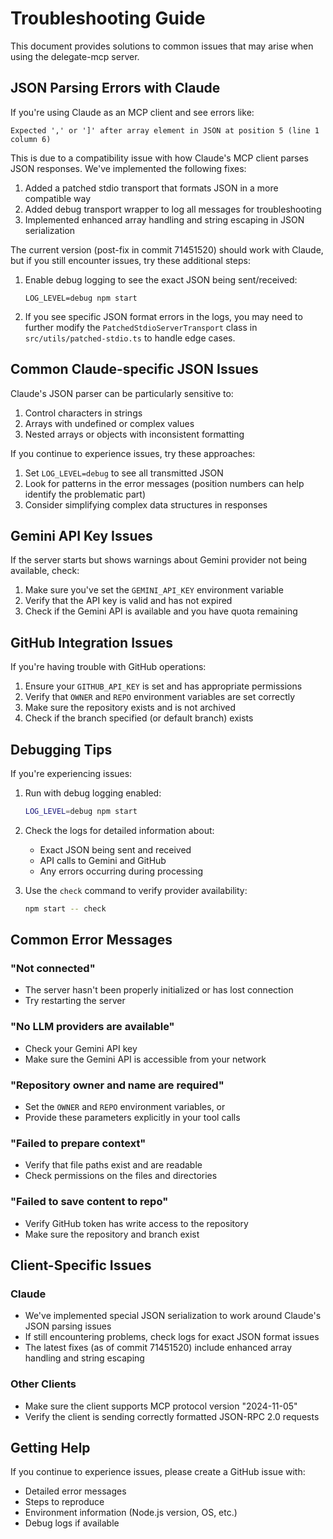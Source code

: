 # Troubleshooting Guide

This document provides solutions to common issues that may arise when using the delegate-mcp server.

## JSON Parsing Errors with Claude

If you're using Claude as an MCP client and see errors like:

```
Expected ',' or ']' after array element in JSON at position 5 (line 1 column 6)
```

This is due to a compatibility issue with how Claude's MCP client parses JSON responses. We've implemented the following fixes:

1. Added a patched stdio transport that formats JSON in a more compatible way
2. Added debug transport wrapper to log all messages for troubleshooting
3. Implemented enhanced array handling and string escaping in JSON serialization

The current version (post-fix in commit 71451520) should work with Claude, but if you still encounter issues, try these additional steps:

1. Enable debug logging to see the exact JSON being sent/received:
   ```
   LOG_LEVEL=debug npm start
   ```

2. If you see specific JSON format errors in the logs, you may need to further modify the `PatchedStdioServerTransport` class in `src/utils/patched-stdio.ts` to handle edge cases.

## Common Claude-specific JSON Issues

Claude's JSON parser can be particularly sensitive to:

1. Control characters in strings
2. Arrays with undefined or complex values
3. Nested arrays or objects with inconsistent formatting

If you continue to experience issues, try these approaches:

1. Set `LOG_LEVEL=debug` to see all transmitted JSON
2. Look for patterns in the error messages (position numbers can help identify the problematic part)
3. Consider simplifying complex data structures in responses

## Gemini API Key Issues

If the server starts but shows warnings about Gemini provider not being available, check:

1. Make sure you've set the `GEMINI_API_KEY` environment variable
2. Verify that the API key is valid and has not expired
3. Check if the Gemini API is available and you have quota remaining

## GitHub Integration Issues

If you're having trouble with GitHub operations:

1. Ensure your `GITHUB_API_KEY` is set and has appropriate permissions
2. Verify that `OWNER` and `REPO` environment variables are set correctly
3. Make sure the repository exists and is not archived
4. Check if the branch specified (or default branch) exists

## Debugging Tips

If you're experiencing issues:

1. Run with debug logging enabled:
   ```bash
   LOG_LEVEL=debug npm start
   ```

2. Check the logs for detailed information about:
   - Exact JSON being sent and received
   - API calls to Gemini and GitHub
   - Any errors occurring during processing

3. Use the `check` command to verify provider availability:
   ```bash
   npm start -- check
   ```

## Common Error Messages

### "Not connected"
- The server hasn't been properly initialized or has lost connection
- Try restarting the server

### "No LLM providers are available"
- Check your Gemini API key
- Make sure the Gemini API is accessible from your network

### "Repository owner and name are required"
- Set the `OWNER` and `REPO` environment variables, or
- Provide these parameters explicitly in your tool calls

### "Failed to prepare context"
- Verify that file paths exist and are readable
- Check permissions on the files and directories

### "Failed to save content to repo"
- Verify GitHub token has write access to the repository
- Make sure the repository and branch exist

## Client-Specific Issues

### Claude
- We've implemented special JSON serialization to work around Claude's JSON parsing issues
- If still encountering problems, check logs for exact JSON format issues
- The latest fixes (as of commit 71451520) include enhanced array handling and string escaping

### Other Clients
- Make sure the client supports MCP protocol version "2024-11-05"
- Verify the client is sending correctly formatted JSON-RPC 2.0 requests

## Getting Help

If you continue to experience issues, please create a GitHub issue with:
- Detailed error messages
- Steps to reproduce
- Environment information (Node.js version, OS, etc.)
- Debug logs if available
